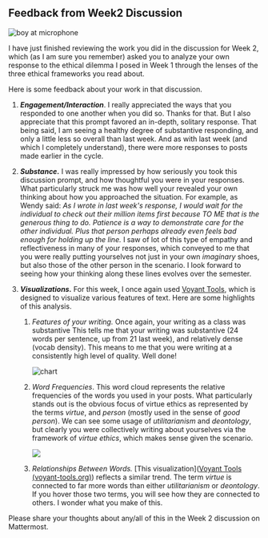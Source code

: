 ## Feedback from Week2 Discussion

![boy at microphone](https://images.unsplash.com/photo-1453738773917-9c3eff1db985?q=80&w=1770&auto=format&fit=crop&ixlib=rb-4.0.3&ixid=M3wxMjA3fDB8MHxwaG90by1wYWdlfHx8fGVufDB8fHx8fA%3D%3D)

I have just finished reviewing the work you did in the discussion for Week 2, which (as I am sure you remember) asked you to analyze your own response to the ethical dilemma I posed in Week 1 through the lenses of the three ethical frameworks you read about.

Here is some feedback about your work in that discussion.

1. ***Engagement/Interaction***. I really appreciated the ways that you responded to one another when you did so. Thanks for that. But I also appreciate that this prompt favored an in-depth, solitary response. That being said, I am seeing a healthy degree of substantive responding, and only a little less so overall than last week. And as with last week (and which I completely understand), there were more responses to posts made earlier in the cycle. 

2. ***Substance.*** I was really impressed by how seriously you took this discussion prompt, and how thoughtful you were in your responses. What particularly struck me was how well your revealed your own thinking about how you approached the situation. For example, as Wendy said: *As I wrote in last week's response, I would wait for the individual to check out their million items first because TO ME that is the generous thing to do.  Patience is a way to demonstrate care for the other individual. Plus that person perhaps already even feels bad enough for holding up the line.* I saw of lot of this type of empathy and reflectiveness in many of your responses, which conveyed to me that you were really putting yourselves not just in your own *imaginary* shoes, but also those of the other person in the scenario. I look forward to seeing how your thinking along these lines evolves over the semester.

3. ***Visualizations.*** For this week, I once again used [Voyant Tools](https://voyant-tools.org/), which is designed to visualize various features of text. Here are some highlights of this analysis.

   1. *Features of your writing.*  Once again, your writing as a class was substantive This tells me that your writing was substantive (24 words per sentence, up from 21 last week), and relatively dense (vocab density). This means to me that you were writing at a consistently high level of quality. Well done!

      ![chart](https://i.imgur.com/SBoz6xI.png)
   
   2. *Word Frequencies*. This word cloud represents the relative frequencies of the words you used in your posts. What particularly stands out is the obvious focus of virtue ethics as represented by the terms *virtue*, and *person* (mostly used in the sense of *good person*). We can see some usage of *utilitarianism* and *deontology*, but clearly you were collectively writing about yourselves via the framework of *virtue ethics*, which makes sense given the scenario.
   
      ![](https://i.imgur.com/6NGRO3h.png)
   
   3. *Relationships Between Words.* [This visualization]([Voyant Tools (voyant-tools.org)](https://voyant-tools.org/?corpus=e86e9c578eeec07e3069053a325c625b&query=person&query=line&query=making&query=ethical&query=ask&query=virtue&query=ethics&query=deontology&query=utilitarianism&query=week&query=emphasizes&mode=corpus&context=7&view=CollocatesGraph)) reflects a similar trend. The term *virtue* is connected to far more words than either *utilitarianism* or *deontology*.  If you hover those two terms, you will see how they are connected to others. I wonder what you make of this.



Please share your thoughts about any/all of this in the Week 2 discussion on Mattermost.
